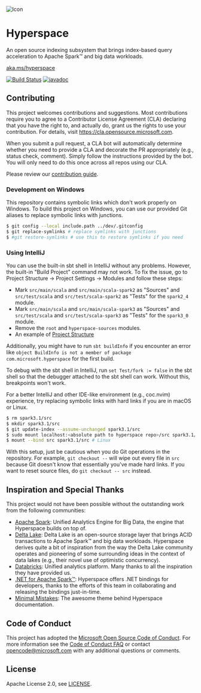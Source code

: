 ![Icon](https://github.com/rapoth/hyperspace/blob/master/docs/assets/images/hyperspace-small-banner.png?raw=true)

# Hyperspace

An open source indexing subsystem that brings index-based query acceleration to Apache Spark™ and big data workloads.

[aka.ms/hyperspace](https://aka.ms/hyperspace)

[![Build Status](https://dev.azure.com/ossspark/public/_apis/build/status/microsoft.hyperspace?branchName=master)](https://dev.azure.com/ossspark/public/_build/latest?definitionId=3&branchName=master)
[![javadoc](https://javadoc.io/badge2/com.microsoft.hyperspace/hyperspace-core_2.12/javadoc.svg)](https://javadoc.io/doc/com.microsoft.hyperspace/hyperspace-core_2.12/latest/com/microsoft/hyperspace/index.html)

## Contributing

This project welcomes contributions and suggestions.  Most contributions require you to agree to a
Contributor License Agreement (CLA) declaring that you have the right to, and actually do, grant us
the rights to use your contribution. For details, visit https://cla.opensource.microsoft.com.

When you submit a pull request, a CLA bot will automatically determine whether you need to provide
a CLA and decorate the PR appropriately (e.g., status check, comment). Simply follow the instructions
provided by the bot. You will only need to do this once across all repos using our CLA.

Please review our [contribution guide](CONTRIBUTING.md).

### Development on Windows

This repository contains symbolic links which don't work properly on Windows. To build this project on Windows, you can use our provided Git aliases to replace symbolic links with junctions.

```sh
$ git config --local include.path ../dev/.gitconfig
$ git replace-symlinks # replace symlinks with junctions
$ #git restore-symlinks # use this to restore symlinks if you need
```

### Using IntelliJ

You can use the built-in sbt shell in IntelliJ without any problems. However, the built-in "Build Project" command may not work. To fix the issue, go to Project Structure -> Project Settings -> Modules and follow these steps:

- Mark `src/main/scala` and `src/main/scala-spark2` as "Sources" and `src/test/scala` and `src/test/scala-spark2` as "Tests" for the `spark2_4` module.
- Mark `src/main/scala` and `src/main/scala-spark3` as "Sources" and `src/test/scala` and `src/test/scala-spark3` as "Tests" for the `spark3_0` module.
- Remove the `root` and `hyperspace-sources` modules.
- An example of [Project Structure](./docs/assets/images/project_structure.png)

Additionally, you might have to run `sbt buildInfo` if you encounter an error like `object BuildInfo is not a member of package com.microsoft.hyperspace` for the first build.

To debug with the sbt shell in IntelliJ, run `set Test/fork := false` in the sbt shell so that the debugger attached to the sbt shell can work. Without this, breakpoints won't work.

For a better IntelliJ and other IDE-like environment (e.g., coc.nvim) experience, try replacing symbolic links with hard links if you are in macOS or Linux.

```sh
$ rm spark3.1/src
$ mkdir spark3.1/src
$ git update-index --assume-unchanged spark3.1/src
$ sudo mount localhost:<absolute path to hyperspace repo>/src spark3.1/src # macOS (NFS required)
$ mount --bind src spark3.1/src # Linux
```

With this setup, just be cautious when you do Git operations in the repository. For example, `git checkout --` will wipe out every file in `src` because Git doesn't know that essentially you've made hard links. If you want to reset source files, do `git checkout -- src` instead.

## Inspiration and Special Thanks

This project would not have been possible without the outstanding work from the following communities:

- [Apache Spark](https://spark.apache.org/): Unified Analytics Engine for Big Data, the engine that
  Hyperspace builds on top of.
- [Delta Lake](https://delta.io): Delta Lake is an open-source storage layer that brings ACID
  transactions to Apache Spark™ and big data workloads. Hyperspace derives quite a bit of inspiration
  from the way the Delta Lake community operates and pioneering of some surrounding ideas in the
  context of data lakes (e.g., their novel use of optimistic concurrency).
- [Databricks](https://databricks.com/): Unified analytics platform. Many thanks to all the inspiration
  they have provided us.
- [.NET for Apache Spark™](https://github.com/dotnet/spark): Hyperspace offers .NET bindings for
  developers, thanks to the efforts of this team in collaborating and releasing the bindings just-in-time.
- [Minimal Mistakes](https://github.com/mmistakes/minimal-mistakes): The awesome theme behind
  Hyperspace documentation.

## Code of Conduct

This project has adopted the [Microsoft Open Source Code of Conduct](https://opensource.microsoft.com/codeofconduct/).
For more information see the [Code of Conduct FAQ](https://opensource.microsoft.com/codeofconduct/faq/) or
contact [opencode@microsoft.com](mailto:opencode@microsoft.com) with any additional questions or comments.

## License

Apache License 2.0, see [LICENSE](https://github.com/microsoft/hyperspace/blob/master/LICENSE).

